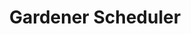 ---
title: Gardener Scheduler
remote: https://github.com/gardener/gardener/blob/master/docs/concepts/scheduler.md
type: docs
weight: 10
---